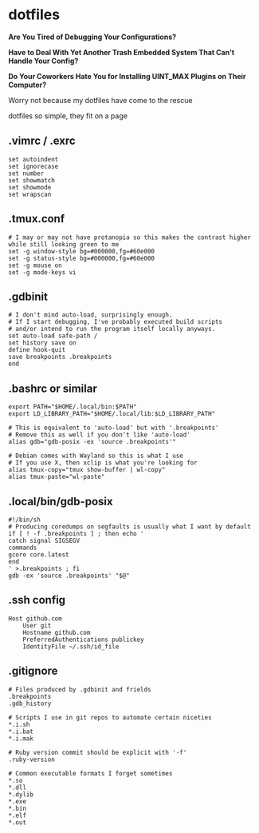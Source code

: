 # dotfiles
**Are You Tired of Debugging Your Configurations?**

**Have to Deal With Yet Another Trash Embedded System That Can't Handle Your Config?**

**Do Your Coworkers Hate You for Installing UINT_MAX Plugins on Their Computer?**

Worry not because my dotfiles have come to the rescue

dotfiles so simple, they fit on a page

## .vimrc / .exrc
```
set autoindent
set ignorecase
set number
set showmatch
set showmode
set wrapscan
```

## .tmux.conf
```
# I may or may not have protanopia so this makes the contrast higher while still looking green to me
set -g window-style bg=#000000,fg=#60e000
set -g status-style bg=#000000,fg=#60e000
set -g mouse on
set -g mode-keys vi
```

## .gdbinit
```
# I don't mind auto-load, surprisingly enough.
# If I start debugging, I've probably executed build scripts
# and/or intend to run the program itself locally anyways.
set auto-load safe-path /
set history save on
define hook-quit
save breakpoints .breakpoints
end
```

## .bashrc or similar
```
export PATH="$HOME/.local/bin:$PATH"
export LD_LIBRARY_PATH="$HOME/.local/lib:$LD_LIBRARY_PATH"

# This is equivalent to 'auto-load' but with '.breakpoints'
# Remove this as well if you don't like 'auto-load'
alias gdb="gdb-posix -ex 'source .breakpoints'"

# Debian comes with Wayland so this is what I use
# If you use X, then xclip is what you're looking for
alias tmux-copy="tmux show-buffer | wl-copy"
alias tmux-paste="wl-paste"
```

## .local/bin/gdb-posix
```
#!/bin/sh
# Producing coredumps on segfaults is usually what I want by default
if [ ! -f .breakpoints ] ; then echo '
catch signal SIGSEGV
commands
gcore core.latest
end
' >.breakpoints ; fi
gdb -ex 'source .breakpoints' "$@"
```

## .ssh config
```
Host github.com
	User git
	Hostname github.com
	PreferredAuthentications publickey
	IdentityFile ~/.ssh/id_file
```

## .gitignore

```
# Files produced by .gdbinit and frields
.breakpoints
.gdb_history

# Scripts I use in git repos to automate certain niceties
*.i.sh
*.i.bat
*.i.mak

# Ruby version commit should be explicit with '-f'
.ruby-version

# Common executable formats I forget sometimes
*.so
*.dll
*.dylib
*.exe
*.bin
*.elf
*.out
```
